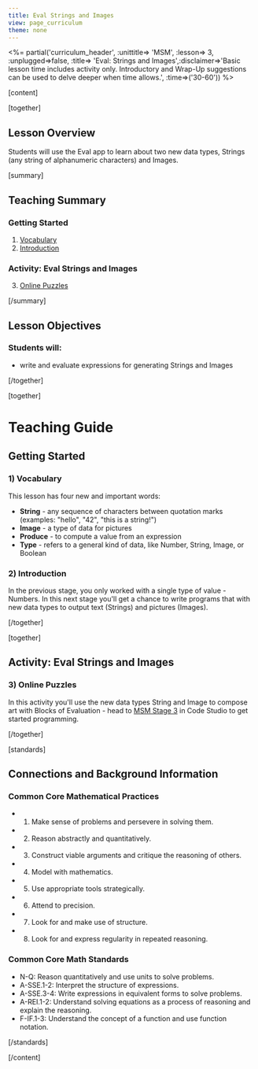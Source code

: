 ```yaml
---
title: Eval Strings and Images
view: page_curriculum
theme: none
---
```



<%= partial('curriculum_header', :unittitle=> 'MSM', :lesson=> 3, :unplugged=>false, :title=> 'Eval: Strings and Images',:disclaimer=>'Basic lesson time includes activity only. Introductory and Wrap-Up suggestions can be used to delve deeper when time allows.', :time=>('30-60')) %>

[content]

[together]

## Lesson Overview
Students will use the Eval app to learn about two new data types, Strings (any string of alphanumeric characters) and Images.

[summary]

## Teaching Summary
### **Getting Started**
 
1) [Vocabulary](#Vocab)<br/>
2) [Introduction](#GetStarted)  

### **Activity: Eval Strings and Images**  

3) [Online Puzzles](#Activity1)

[/summary]

## Lesson Objectives 
### Students will:
- write and evaluate expressions for generating Strings and Images

[/together]

[together]

# Teaching Guide

## Getting Started


### <a name="Vocab"></a> 1) Vocabulary
This lesson has four new and important words:<br/>

- **String** - any sequence of characters between quotation marks (examples: "hello", "42", "this is a string!")
- **Image** - a type of data for pictures
- **Produce** - to compute a value from an expression
- **Type** - refers to a general kind of data, like Number, String, Image, or Boolean

### <a name="GetStarted"></a> 2) Introduction

In the previous stage, you only worked with a single type of value - Numbers. In this next stage you'll get a chance to write programs that with new data types to output text (Strings) and pictures (Images).

[/together]

[together]

## Activity: Eval Strings and Images
### <a name="Activity1"></a> 3) Online Puzzles

In this activity you'll use the new data types String and Image to compose art with Blocks of Evaluation - head to [MSM Stage 3](http://studio.code.org/s/msm/stage/3/puzzle/1) in Code Studio to get started programming.

[/together]


[standards]

## Connections and Background Information

### Common Core Mathematical Practices
 
- 1. Make sense of problems and persevere in solving them.
- 2. Reason abstractly and quantitatively.
- 3. Construct viable arguments and critique the reasoning of others.
- 4. Model with mathematics.
- 5. Use appropriate tools strategically.
- 6. Attend to precision.
- 7. Look for and make use of structure.
- 8. Look for and express regularity in repeated reasoning. 

### Common Core Math Standards

- N-Q: Reason quantitatively and use units to solve problems.
- A-SSE.1-2: Interpret the structure of expressions.
- A-SSE.3-4: Write expressions in equivalent forms to solve problems.
- A-REI.1-2: Understand solving equations as a process of reasoning and explain the reasoning.
- F-IF.1-3: Understand the concept of a function and use function notation.




[/standards]

[/content]

<link rel="stylesheet" type="text/css" href="../docs/morestyle.css"/>
